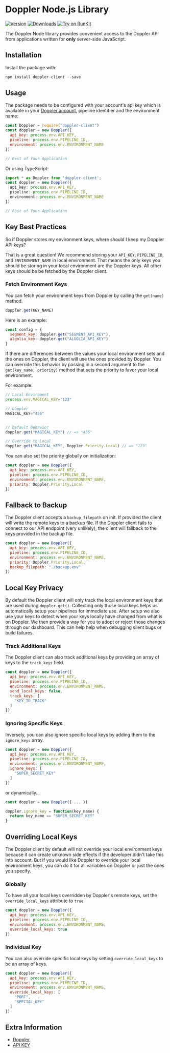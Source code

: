 # Doppler Node.js Library

[![Version](https://img.shields.io/npm/v/doppler-client.svg)](https://www.npmjs.org/package/doppler-client)
[![Downloads](https://img.shields.io/npm/dm/doppler-client.svg)](https://www.npmjs.com/package/doppler-client)
[![Try on RunKit](https://badge.runkitcdn.com/doppler-client.svg)](https://runkit.com/npm/doppler-client)

The Doppler Node library provides convenient access to the Doppler API from
applications written for **only** server-side JavaScript.

## Installation

Install the package with:
``` js
npm install doppler-client --save
```

## Usage

The package needs to be configured with your account's api key which is available in your [Doppler account](https://doppler.market/workplace/api_key), pipeline identifier and the environment name:

``` js
const Doppler = require("doppler-client")
const doppler = new Doppler({
  api_key: process.env.API_KEY,
  pipeline: process.env.PIPELINE_ID,
  environment: process.env.ENVIRONMENT_NAME
})

// Rest of Your Application
```


Or using TypeScript:

``` ts
import * as Doppler from 'doppler-client';
const doppler = new Doppler({
  api_key: process.env.API_KEY,
  pipeline: process.env.PIPELINE_ID,
  environment: process.env.ENVIRONMENT_NAME
})

// Rest of Your Application
```


## Key Best Practices

So if Doppler stores my environment keys, where should I keep my Doppler API keys?

That is a great question! We recommend storing your `API_KEY`, `PIPELINE_ID`, and `ENVIRONMENT_NAME` 
in local environment. That means the only keys you should be storing in your local environment are the Doppler keys. All other keys should be be fetched by the Doppler client.


### Fetch Environment Keys

You can fetch your environment keys from Doppler by calling the `get(name)` method.

``` js
doppler.get(KEY_NAME)
```

Here is an example:

``` js
const config = {
  segment_key: doppler.get("SEGMENT_API_KEY"),
  algolia_key: doppler.get("ALGOLIA_API_KEY")
}

```


If there are differences between the values your local environment sets and the ones on Doppler, the client will use the ones provided by Doppler. You can override this behavior by passing in a second argument to the `get(key_name, priority)` method that sets the priority to favor your local environment.

For example:

``` js
// Local Enviroment
process.env.MAGICAL_KEY="123"

// Doppler
MAGICAL_KEY="456"


// Default Behavior
doppler.get("MAGICAL_KEY") // => "456"

// Override to Local
doppler.get("MAGICAL_KEY", Doppler.Priority.Local) // => "123"
```

You can also set the priority globally on initialization:

``` js
const doppler = new Doppler({
  api_key: process.env.API_KEY,
  pipeline: process.env.PIPELINE_ID,
  environment: process.env.ENVIRONMENT_NAME,
  priority: Doppler.Priority.Local
})

```

## Fallback to Backup

The Doppler client accepts a `backup_filepath` on init. If provided the client will write
the remote keys to a backup file. If the Doppler client fails to connect to our API
endpoint (very unlikely), the client will fallback to the keys provided in the backup file.

``` js
const doppler = new Doppler({
  api_key: process.env.API_KEY,
  pipeline: process.env.PIPELINE_ID,
  environment: process.env.ENVIRONMENT_NAME,
  priority: Doppler.Priority.Local,
  backup_filepath: "./backup.env"
})
```


## Local Key Privacy

By default the Doppler client will only track the local environment keys that are used during `doppler.get()`.
Collecting only those local keys helps us automatically setup your pipelines
for immediate use. After setup we also use your keys to detect when your keys locally have
changed from what is on Doppler. We then provide a way for you to adopt or reject those changes
through our dashboard. This can help help when debugging silent bugs or build failures.


### Track Additional Keys
The Doppler client can also track additional keys by providing an array of keys to the `track_keys` field.

``` js
const doppler = new Doppler({
  api_key: process.env.API_KEY,
  pipeline: process.env.PIPELINE_ID,
  environment: process.env.ENVIRONMENT_NAME,
  send_local_keys: false,
  track_keys: [
    "KEY_TO_TRACK"
  ]
})
```


### Ignoring Specific Keys
Inversely, you can also ignore specific local keys by adding them to the `ignore_keys` array.

``` js
const doppler = new Doppler({
  api_key: process.env.API_KEY,
  pipeline: process.env.PIPELINE_ID,
  environment: process.env.ENVIRONMENT_NAME,
  ignore_keys: [
    "SUPER_SECRET_KEY"
  ]
})
```

or dynamically...

``` js
const doppler = new Doppler({ ... })

doppler.ignore_key = function(key_name) {
  return key_name == "SUPER_SECRET_KEY"
}
```

## Overriding Local Keys

The Doppler client by default will not override your local environment keys because it
can create unknown side effects if the developer didn't take this into account. But 
if you would like Doppler to override your local environment keys, you can do it for 
all variables on Doppler or just the ones you specify.

### Globally
To have all your local keys  overridden by Doppler's remote keys, set the `override_local_keys` attribute to `true`.

``` js
const doppler = new Doppler({
  api_key: process.env.API_KEY,
  pipeline: process.env.PIPELINE_ID,
  environment: process.env.ENVIRONMENT_NAME,
  override_local_keys: true
})
```


### Individual Key
You can also override specific local keys by setting `override_local_keys` to be an array of keys.

``` js
const doppler = new Doppler({
  api_key: process.env.API_KEY,
  pipeline: process.env.PIPELINE_ID,
  environment: process.env.ENVIRONMENT_NAME,
  override_local_keys: [
    "PORT",
    "SPECIAL_KEY"
  ]
})
```


## Extra Information

- [Doppler](https://doppler.market)
- [API KEY](https://doppler.market/workplace/api_key)

